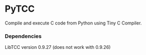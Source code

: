 # PyTCC

Compile and execute C code from Python using Tiny C Compiler.



### Dependencies

LibTCC version 0.9.27 (does not work with 0.9.26)
